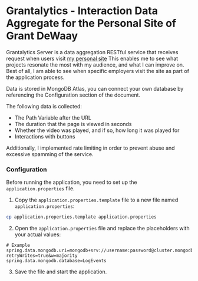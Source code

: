 # Grantalytics - Interaction Data Aggregate for the Personal Site of Grant DeWaay

Grantalytics Server is a data aggregation RESTful service that receives request when users visit [my personal site](https://grantdewaay.com)
This enables me to see what projects resonate the most with my audience, and what I can improve on.
Best of all, I am able to see when specific employers visit the site as part of the application process.

Data is stored in MongoDB Atlas, you can connect your own database by referencing the Configuration section of the document.

The following data is collected:

 * The Path Variable after the URL
 * The duration that the page is viewed in seconds
 * Whether the video was played, and if so, how long it was played for
 * Interactions with buttons

Additionally, I implemented rate limiting in order to prevent abuse and excessive spamming of the service.

### Configuration
Before running the application, you need to set up the `application.properties` file.

1. Copy the `application.properties.template` file to a new file named `application.properties`:

```bash
cp application.properties.template application.properties
```

2. Open the `application.properties` file and replace the placeholders with your actual values:
```properties
# Example
spring.data.mongodb.uri=mongodb+srv://username:password@cluster.mongodb.net/?retryWrites=true&w=majority
spring.data.mongodb.database=LogEvents
```
3. Save the file and start the application.